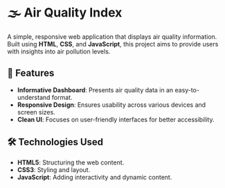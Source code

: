 # 🌫️ Air Quality Index

A simple, responsive web application that displays air quality information. Built using **HTML**, **CSS**, and **JavaScript**, this project aims to provide users with insights into air pollution levels.

## 🚀 Features

- **Informative Dashboard**: Presents air quality data in an easy-to-understand format.
- **Responsive Design**: Ensures usability across various devices and screen sizes.
- **Clean UI**: Focuses on user-friendly interfaces for better accessibility.

## 🛠️ Technologies Used

- **HTML5**: Structuring the web content.
- **CSS3**: Styling and layout.
- **JavaScript**: Adding interactivity and dynamic content.
